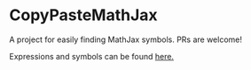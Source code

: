 # CopyPasteMathJax

A project for easily finding MathJax symbols. PRs are welcome!

Expressions and symbols can be found [here.](https://github.com/maximmcnair/copypastemathjax/blob/main/src/lib/expressions.ts)

